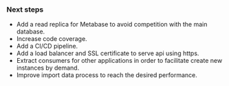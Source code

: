 ### Next steps
- Add a read replica for Metabase to avoid competition with the main database.
- Increase code coverage.
- Add a CI/CD pipeline.
- Add a load balancer and SSL certificate to serve api using https.
- Extract consumers for other applications in order to facilitate create new instances by demand.
- Improve import data process to reach the desired performance.
